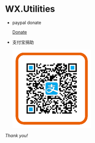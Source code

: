 WX.Utilities
============

* paypal donate

    [Donate](https://paypal.me/XXB/25usd)



* 支付宝捐助

  ![](MyAlipay.png)



_Thank you!_

